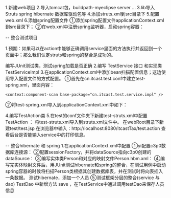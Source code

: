 1.新建web项目
2.导入tomcat包，buildpath-myeclipse server ...
3.lib导入Struts spring hibernate 数据库驱动包等
4.添加struts.xml到src目录下
5.配置web.xml
6.添加spring配置文件
①添加spring配置文件applicationContext.xml 到src目录下；
②在web.xml中注册spring监听器，启动spring容器：

--
整合测试项目

1.预期：如果可以在action中能够正确调用service里面的方法执行并返回到一个页面中；那么我们认定struts和spring的整合是成功的。

编写JUnit测试类，测试spring加载是否正确
2.编写 TestService 接口 和实现类 TestServiceImpl
3.在applicationContext.xml中添加bean扫描配置信息；这边使用导入配置文件的方式配置。
①首先在cn.itcast.test.conf中建立test-spring.xml，里面内容： 
<!-- service -->
	<context:component-scan base-package="cn.itcast.test.service.impl" />	 
②将test-spring.xml导入到applicationContext.xml中如下：
 
<import resource="classpath:cn/itcast/*/conf/*-spring.xml" />	 


4.编写TestAction类
5.在test的conf文件夹下新建test-struts.xml中配置TestAction ：
将test-struts.xml导入到struts.xml文件中。
在webRoot目录下新建test/test.jsp
在浏览器中输入：http://localhost:8080/itcastTax/test.action 查看后台是否能输入service中的打印信息。

--
整合hibernate 和 spring 
1.在applicationContext.xml中配置
  	①yi配置c3p0数据库连接源：
	②配置sessionFactory，并将dataSource指向c3p0创建的dataSource：
	③编写实体类Person和对应的映射文件Person.hbm.xml：
        ④编写完实体映射文件后，用JUnit测试hibernate和spring的整合，在测试用例中启动spring容器的时候将扫描Person类根据其创建数据库表，并在测试时将向表插入一条数据。
	测试hibernate，添加一个人员
	⑤测试框架分层的整合(service 与 dao)
	TestDao 中新增方法 save ，在TestService中通过调用testDao来保存人员信息
